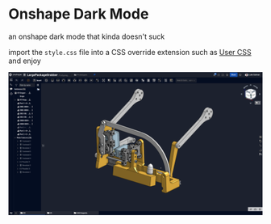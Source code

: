 # Onshape Dark Mode

an onshape dark mode that kinda doesn't suck

import the `style.css` file into a CSS override extension such as [User CSS](https://chrome.google.com/webstore/detail/user-css/okpjlejfhacmgjkmknjhadmkdbcldfcb) and enjoy

![Alt Text](Example.png)
